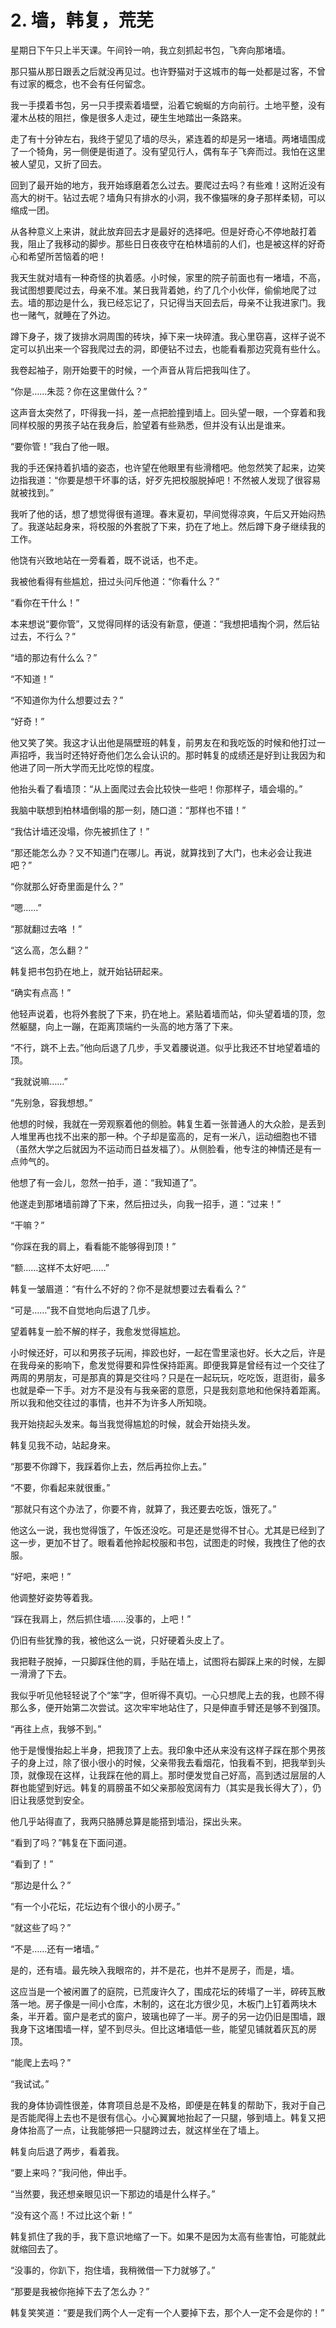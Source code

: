 # 2. 墙，韩复，荒芜

﻿星期日下午只上半天课。午间铃一响，我立刻抓起书包，飞奔向那堵墙。

那只猫从那日跟丢之后就没再见过。也许野猫对于这城市的每一处都是过客，不曾有过家的概念，也不会有任何留念。

我一手摸着书包，另一只手摸索着墙壁，沿着它蜿蜒的方向前行。土地平整，没有灌木丛枝的阻拦，像是很多人走过，硬生生地踏出一条路来。

走了有十分钟左右，我终于望见了墙的尽头，紧连着的却是另一堵墙。两堵墙围成了一个犄角，另一侧便是街道了。没有望见行人，偶有车子飞奔而过。我怕在这里被人望见，又折了回去。

回到了最开始的地方，我开始琢磨着怎么过去。要爬过去吗？有些难！这附近没有高大的树干。钻过去呢？墙角只有排水的小洞，我不像猫咪的身子那样柔韧，可以缩成一团。

从各种意义上来讲，就此放弃回去才是最好的选择吧。但是好奇心不停地敲打着我，阻止了我移动的脚步。那些日日夜夜守在柏林墙前的人们，也是被这样的好奇心和希望所苦恼着的吧！

我天生就对墙有一种奇怪的执着感。小时候，家里的院子前面也有一堵墙，不高，我试图想要爬过去，母亲不准。某日我背着她，约了几个小伙伴，偷偷地爬了过去。墙的那边是什么，我已经忘记了，只记得当天回去后，母亲不让我进家门。我也一赌气，就睡在了外边。

蹲下身子，拨了拨排水洞周围的砖块，掉下来一块碎渣。我心里窃喜，这样子说不定可以扒出来一个容我爬过去的洞，即便钻不过去，也能看看那边究竟有些什么。

我卷起袖子，刚开始要干的时候，一个声音从背后把我叫住了。

“你是……朱蕊？你在这里做什么？”

这声音太突然了，吓得我一抖，差一点把脸撞到墙上。回头望一眼，一个穿着和我同样校服的男孩子站在我身后，脸望着有些熟悉，但并没有认出是谁来。

“要你管！”我白了他一眼。

我的手还保持着扒墙的姿态，也许望在他眼里有些滑稽吧。他忽然笑了起来，边笑边指我道：“你要是想干坏事的话，好歹先把校服脱掉吧！不然被人发现了很容易就被找到。”

我听了他的话，想了想觉得很有道理。春末夏初，早间觉得凉爽，午后又开始闷热了。我遂站起身来，将校服的外套脱了下来，扔在了地上。然后蹲下身子继续我的工作。

他饶有兴致地站在一旁看着，既不说话，也不走。

我被他看得有些尴尬，扭过头问斥他道：“你看什么？”

“看你在干什么！”

本来想说“要你管”，又觉得同样的话没有新意，便道：“我想把墙掏个洞，然后钻过去，不行么？”

“墙的那边有什么么？”

“不知道！”

“不知道你为什么想要过去？”

“好奇！”

他又笑了笑。我这才认出他是隔壁班的韩复，前男友在和我吃饭的时候和他打过一声招呼，我当时还特好奇他们怎么会认识的。那时韩复的成绩还是好到让我因为和他进了同一所大学而无比吃惊的程度。

他抬头看了看墙顶：“从上面爬过去会比较快一些吧！你那样子，墙会塌的。”

我脑中联想到柏林墙倒塌的那一刻，随口道：“那样也不错！”

“我估计墙还没塌，你先被抓住了！”

“那还能怎么办？又不知道门在哪儿。再说，就算找到了大门，也未必会让我进吧？”

“你就那么好奇里面是什么？”

“嗯……”

“那就翻过去咯 ！”

“这么高，怎么翻？”

韩复把书包扔在地上，就开始钻研起来。

“确实有点高！”

他轻声说着，也将外套脱了下来，扔在地上。紧贴着墙而站，仰头望着墙的顶，忽然躯腿，向上一蹦，在距离顶端约一头高的地方落了下来。

“不行，跳不上去。”他向后退了几步，手叉着腰说道。似乎比我还不甘地望着墙的顶。

“我就说嘛……”

“先别急，容我想想。”

他想的时候，我就在一旁观察着他的侧脸。韩复生着一张普通人的大众脸，是丢到人堆里再也找不出来的那一种。个子却是蛮高的，足有一米八，运动细胞也不错（虽然大学之后就因为不运动而日益发福了）。从侧脸看，他专注的神情还是有一点帅气的。

他想了有一会儿，忽然一拍手，道：“我知道了”。

他遂走到那堵墙前蹲了下来，然后扭过头，向我一招手，道：“过来！”

“干嘛？”

“你踩在我的肩上，看看能不能够得到顶！”

“额……这样不太好吧……”

韩复一皱眉道：“有什么不好的？你不是就想要过去看看么？”

“可是……”我不自觉地向后退了几步。

望着韩复一脸不解的样子，我愈发觉得尴尬。 

小时候还好，可以和男孩子玩闹，摔跤也好，一起在雪里滚也好。长大之后，许是在我母亲的影响下，愈发觉得要和异性保持距离。即便我算是曾经有过一个交往了两周的男朋友，可是那真的算是交往吗？只是在一起玩玩，吃吃饭，逛逛街，最多也就是牵一下手。对方不是没有与我亲密的意愿，只是我刻意地和他保持着距离。所以我和他交往过的事情，也并不为许多人所知晓。

我开始挠起头发来。每当我觉得尴尬的时候，就会开始挠头发。

韩复见我不动，站起身来。

“那要不你蹲下，我踩着你上去，然后再拉你上去。”

“不要，你看起来就很重。”

“那就只有这个办法了，你要不肯，就算了，我还要去吃饭，饿死了。”

他这么一说，我也觉得饿了，午饭还没吃。可是还是觉得不甘心。尤其是已经到了这一步，更加不甘了。眼看着他拎起校服和书包，试图走的时候，我拽住了他的衣服。

“好吧，来吧！”

他调整好姿势等着我。

“踩在我肩上，然后抓住墙……没事的，上吧！”

仍旧有些犹豫的我，被他这么一说，只好硬着头皮上了。

我把鞋子脱掉，一只脚踩住他的肩，手贴在墙上，试图将右脚踩上来的时候，左脚一滑滑了下去。

我似乎听见他轻轻说了个“笨”字，但听得不真切。一心只想爬上去的我，也顾不得那么多，便开始第二次尝试。这次牢牢地站住了，只是伸直手臂还是够不到强顶。

“再往上点，我够不到。”

他于是慢慢抬起上半身，把我顶了上去。我印象中还从来没有这样子踩在那个男孩子的身上过，除了很小很小的时候，父亲带我去看烟花，怕我看不到，把我举到头顶，就像现在这样，让我踩在他的肩上。那时便发觉自己好高，高到透过层层的人群也能望到好远。韩复的肩膀虽不如父亲那般宽阔有力（其实是我长得大了），仍旧让我感觉到安全。

他几乎站得直了，我两只胳膊总算是能搭到墙沿，探出头来。

“看到了吗？”韩复在下面问道。

“看到了！”

“那边是什么？”

“有一个小花坛，花坛边有个很小的小房子。”

“就这些了吗？”

“不是……还有一堵墙。”

是的，还有墙。最先映入我眼帘的，并不是花，也并不是房子，而是，墙。

这应当是一个被闲置了的庭院，已荒废许久了，围成花坛的砖塌了一半，碎砖瓦散落一地。房子像是一间小仓库，木制的，这在北方很少见，木板门上钉着两块木条，半开着。窗户是老式的窗户，玻璃也碎了一半。房子的另一边仍旧是围墙，跟我身下这堵围墙一样，望不到尽头。但比这堵墙低一些，能望见铺就着灰瓦的房顶。

“能爬上去吗？”

“我试试。”

我的身体协调性很差，体育项目总是不及格，即便是在韩复的帮助下，我对于自己是否能爬得上去也不是很有信心。小心翼翼地抬起了一只腿，够到墙上。韩复又把身体抬高了一点，让我能够把一只腿跨过去，就这样坐在了墙上。

韩复向后退了两步，看着我。

“要上来吗？”我问他，伸出手。

“当然要，我还想亲眼见识一下那边的墙是什么样子。”

“没有这个高！不过比这个新！”

韩复抓住了我的手，我下意识地缩了一下。如果不是因为太高有些害怕，可能就此就缩回去了。

“没事的，你趴下，抱住墙，我稍微借一下力就够了。”

“那要是我被你拖掉下去了怎么办？”

韩复笑笑道：“要是我们两个人一定有一个人要掉下去，那个人一定不会是你的！”

